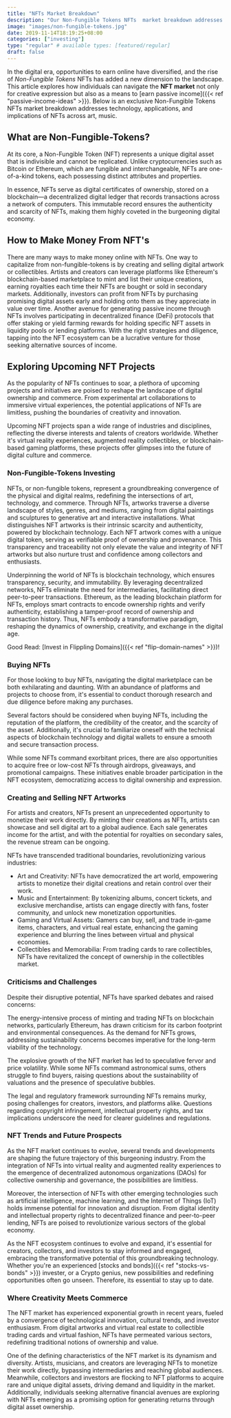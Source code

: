 ```yaml
---
title: "NFTs Market Breakdown"
description: "Our Non-Fungible Tokens NFTs  market breakdown addresses technology, applications, and implications of NFTs across art, music, gaming, collectables and more."
image: "images/non-fungible-tokens.jpg"
date: 2019-11-14T18:19:25+08:00
categories: ["investing"]
type: "regular" # available types: [featured/regular]
draft: false
---
```


In the digital era, opportunities to earn online have diversified, and the rise of *Non-Fungible Tokens* NFTs has added a new dimension to the landscape. This article explores how individuals can navigate the **NFT market** not only for creative expression but also as a means to [earn passive income]({{< ref "passive-income-ideas" >}}). Below is an exclusive Non-Fungible Tokens NFTs market breakdown addresses technology, applications, and implications of NFTs across art, music.

## What are Non-Fungible-Tokens?

At its core, a Non-Fungible Token (NFT) represents a unique digital asset that is indivisible and cannot be replicated. Unlike cryptocurrencies such as Bitcoin or Ethereum, which are fungible and interchangeable, NFTs are one-of-a-kind tokens, each possessing distinct attributes and properties.

In essence, NFTs serve as digital certificates of ownership, stored on a blockchain—a decentralized digital ledger that records transactions across a network of computers. This immutable record ensures the authenticity and scarcity of NFTs, making them highly coveted in the burgeoning digital economy.

## How to Make Money From NFT's

There are many ways to make money online with NFTs. One way to capitalize from non-fungible-tokens is by creating and selling digital artwork or collectibles. Artists and creators can leverage platforms like Ethereum's blockchain-based marketplace to mint and list their unique creations, earning royalties each time their NFTs are bought or sold in secondary markets. Additionally, investors can profit from NFTs by purchasing promising digital assets early and holding onto them as they appreciate in value over time. Another avenue for generating passive income through NFTs involves participating in decentralized finance (DeFi) protocols that offer staking or yield farming rewards for holding specific NFT assets in liquidity pools or lending platforms. With the right strategies and diligence, tapping into the NFT ecosystem can be a lucrative venture for those seeking alternative sources of income.

## Exploring Upcoming NFT Projects

As the popularity of NFTs continues to soar, a plethora of upcoming projects and initiatives are poised to reshape the landscape of digital ownership and commerce. From experimental art collaborations to immersive virtual experiences, the potential applications of NFTs are limitless, pushing the boundaries of creativity and innovation.

Upcoming NFT projects span a wide range of industries and disciplines, reflecting the diverse interests and talents of creators worldwide. Whether it's virtual reality experiences, augmented reality collectibles, or blockchain-based gaming platforms, these projects offer glimpses into the future of digital culture and commerce.

### Non-Fungible-Tokens Investing

NFTs, or non-fungible tokens, represent a groundbreaking convergence of the physical and digital realms, redefining the intersections of art, technology, and commerce. Through NFTs, artworks traverse a diverse landscape of styles, genres, and mediums, ranging from digital paintings and sculptures to generative art and interactive installations. What distinguishes NFT artworks is their intrinsic scarcity and authenticity, powered by blockchain technology. Each NFT artwork comes with a unique digital token, serving as verifiable proof of ownership and provenance. This transparency and traceability not only elevate the value and integrity of NFT artworks but also nurture trust and confidence among collectors and enthusiasts.

Underpinning the world of NFTs is blockchain technology, which ensures transparency, security, and immutability. By leveraging decentralized networks, NFTs eliminate the need for intermediaries, facilitating direct peer-to-peer transactions. Ethereum, as the leading blockchain platform for NFTs, employs smart contracts to encode ownership rights and verify authenticity, establishing a tamper-proof record of ownership and transaction history. Thus, NFTs embody a transformative paradigm, reshaping the dynamics of ownership, creativity, and exchange in the digital age.

Good Read: [Invest in Flippling Domains]({{< ref "flip-domain-names" >}})!

### Buying NFTs

For those looking to buy NFTs, navigating the digital marketplace can be both exhilarating and daunting. With an abundance of platforms and projects to choose from, it's essential to conduct thorough research and due diligence before making any purchases.

Several factors should be considered when buying NFTs, including the reputation of the platform, the credibility of the creator, and the scarcity of the asset. Additionally, it's crucial to familiarize oneself with the technical aspects of blockchain technology and digital wallets to ensure a smooth and secure transaction process.

While some NFTs command exorbitant prices, there are also opportunities to acquire free or low-cost NFTs through airdrops, giveaways, and promotional campaigns. These initiatives enable broader participation in the NFT ecosystem, democratizing access to digital ownership and expression.

### Creating and Selling NFT Artworks

For artists and creators, NFTs present an unprecedented opportunity to monetize their work directly. By minting their creations as NFTs, artists can showcase and sell digital art to a global audience. Each sale generates income for the artist, and with the potential for royalties on secondary sales, the revenue stream can be ongoing.

NFTs have transcended traditional boundaries, revolutionizing various industries:

* Art and Creativity: NFTs have democratized the art world, empowering artists to monetize their digital creations and retain control over their work.
* Music and Entertainment: By tokenizing albums, concert tickets, and exclusive merchandise, artists can engage directly with fans, foster community, and unlock new monetization opportunities.
* Gaming and Virtual Assets: Gamers can buy, sell, and trade in-game items, characters, and virtual real estate, enhancing the gaming experience and blurring the lines between virtual and physical economies.
* Collectibles and Memorabilia: From trading cards to rare collectibles, NFTs have revitalized the concept of ownership in the collectibles market.

### Criticisms and Challenges

Despite their disruptive potential, NFTs have sparked debates and raised concerns:

The energy-intensive process of minting and trading NFTs on blockchain networks, particularly Ethereum, has drawn criticism for its carbon footprint and environmental consequences. As the demand for NFTs grows, addressing sustainability concerns becomes imperative for the long-term viability of the technology.

The explosive growth of the NFT market has led to speculative fervor and price volatility. While some NFTs command astronomical sums, others struggle to find buyers, raising questions about the sustainability of valuations and the presence of speculative bubbles.

The legal and regulatory framework surrounding NFTs remains murky, posing challenges for creators, investors, and platforms alike. Questions regarding copyright infringement, intellectual property rights, and tax implications underscore the need for clearer guidelines and regulations.

### NFT Trends and Future Prospects

As the NFT market continues to evolve, several trends and developments are shaping the future trajectory of this burgeoning industry. From the integration of NFTs into virtual reality and augmented reality experiences to the emergence of decentralized autonomous organizations (DAOs) for collective ownership and governance, the possibilities are limitless.

Moreover, the intersection of NFTs with other emerging technologies such as artificial intelligence, machine learning, and the Internet of Things (IoT) holds immense potential for innovation and disruption. From digital identity and intellectual property rights to decentralized finance and peer-to-peer lending, NFTs are poised to revolutionize various sectors of the global economy.

As the NFT ecosystem continues to evolve and expand, it's essential for creators, collectors, and investors to stay informed and engaged, embracing the transformative potential of this groundbreaking technology. Whether you're an experienced [stocks and bonds]({{< ref "stocks-vs-bonds" >}}) invester, or a Crypto genius, new possibilities and redefining opportunities often go unseen. Therefore, its essential to stay up to date.

### Where Creativity Meets Commerce

The NFT market has experienced exponential growth in recent years, fueled by a convergence of technological innovation, cultural trends, and investor enthusiasm. From digital artworks and virtual real estate to collectible trading cards and virtual fashion, NFTs have permeated various sectors, redefining traditional notions of ownership and value.

One of the defining characteristics of the NFT market is its dynamism and diversity. Artists, musicians, and creators are leveraging NFTs to monetize their work directly, bypassing intermediaries and reaching global audiences. Meanwhile, collectors and investors are flocking to NFT platforms to acquire rare and unique digital assets, driving demand and liquidity in the market. Additionally, individuals seeking alternative financial avenues are exploring with NFTs emerging as a promising option for generating returns through digital asset ownership.
